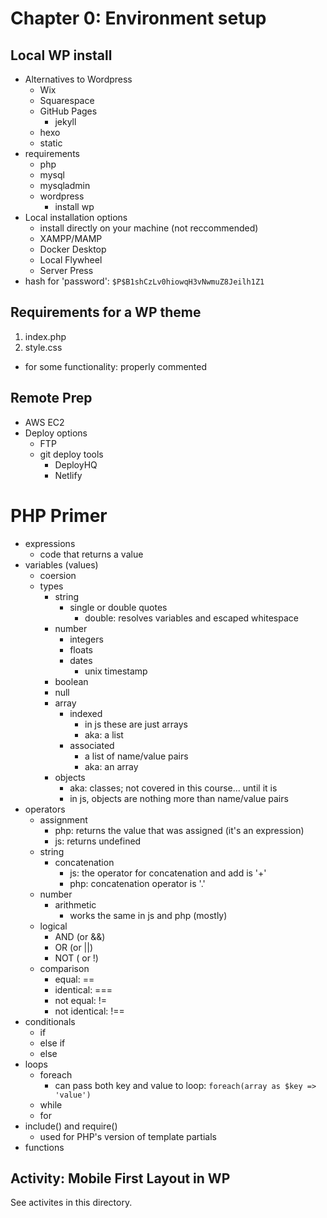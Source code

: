 # Chapter 0: Environment setup
## Local WP install
- Alternatives to Wordpress
  - Wix
  - Squarespace
  - GitHub Pages
    - jekyll
  - hexo
  - static
- requirements
  - php
  - mysql
  - mysqladmin
  - wordpress
    - install wp
- Local installation options
  - install directly on your machine (not reccommended)
  - XAMPP/MAMP
  - Docker Desktop
  - Local Flywheel
  - Server Press
- hash for 'password': `$P$B1shCzLv0hiowqH3vNwmuZ8Jeilh1Z1`

## Requirements for a WP theme
1. index.php
2. style.css
  - for some functionality: properly commented

## Remote Prep
- AWS EC2
- Deploy options
  - FTP
  - git deploy tools
    - DeployHQ
    - Netlify

# PHP Primer
- expressions
  - code that returns a value
- variables (values)
  - coersion
  - types
    - string
      - single or double quotes
        - double: resolves variables and escaped whitespace
    - number
      - integers
      - floats
      - dates
        - unix timestamp
    - boolean
    - null
    - array
      - indexed
        - in js these are just arrays
        - aka: a list
      - associated
        - a list of name/value pairs
        - aka: an array
    - objects
      - aka: classes; not covered in this course... until it is
      - in js, objects are nothing more than name/value pairs
- operators
  - assignment
    - php: returns the value that was assigned (it's an expression)
    - js: returns undefined 
  - string
    - concatenation
      - js: the operator for concatenation and add is '+'
      - php: concatenation operator is '.'
  - number
    - arithmetic
      - works the same in js and php (mostly)
  - logical
    - AND (or &&)
    - OR (or ||)
    - NOT ( or !)
  - comparison
    - equal: ==
    - identical: ===
    - not equal: !=
    - not identical: !==
- conditionals
  - if
  - else if
  - else
- loops
  - foreach
    - can pass both key and value to loop: `foreach(array as $key => 'value')`
  - while
  - for
- include() and require()
  - used for PHP's version of template partials
- functions

## Activity: Mobile First Layout in WP
See activites in this directory.

